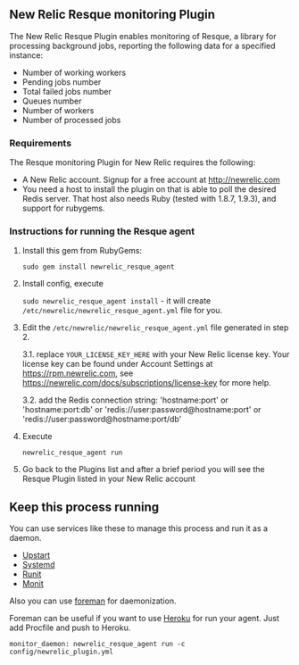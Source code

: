 ## New Relic Resque monitoring Plugin

The New Relic Resque Plugin enables monitoring of Resque, a library for processing background jobs, reporting the following data for a specified instance:

* Number of working workers
* Pending jobs number
* Total failed jobs number
* Queues number
* Number of workers
* Number of processed jobs

### Requirements

The Resque monitoring Plugin for New Relic requires the following:

* A New Relic account. Signup for a free account at http://newrelic.com
* You need a host to install the plugin on that is able to poll the desired Redis server. That host also needs Ruby (tested with 1.8.7, 1.9.3), and support for rubygems.

### Instructions for running the Resque agent

1. Install this gem from RubyGems:

    `sudo gem install newrelic_resque_agent`

2. Install config, execute

    `sudo newrelic_resque_agent install` - it will create `/etc/newrelic/newrelic_resque_agent.yml` file for you.

3. Edit the `/etc/newrelic/newrelic_resque_agent.yml` file generated in step 2.

    3.1. replace `YOUR_LICENSE_KEY_HERE` with your New Relic license key. Your license key can be found under Account Settings at https://rpm.newrelic.com, see https://newrelic.com/docs/subscriptions/license-key for more help.

    3.2. add the Redis connection string: 'hostname:port' or 'hostname:port:db' or 'redis://user:password@hostname:port' or 'redis://user:password@hostname:port/db'

4. Execute

    `newrelic_resque_agent run`

5. Go back to the Plugins list and after a brief period you will see the Resque Plugin listed in your New Relic account


## Keep this process running

You can use services like these to manage this process and run it as a daemon.

- [Upstart](http://upstart.ubuntu.com/)
- [Systemd](http://www.freedesktop.org/wiki/Software/systemd/)
- [Runit](http://smarden.org/runit/)
- [Monit](http://mmonit.com/monit/)

Also you can use [foreman](https://github.com/ddollar/foreman) for daemonization.

Foreman can be useful if you want to use [Heroku](https://www.heroku.com/) for run your agent. Just add Procfile and push to Heroku.

`monitor_daemon: newrelic_resque_agent run -c config/newrelic_plugin.yml`
